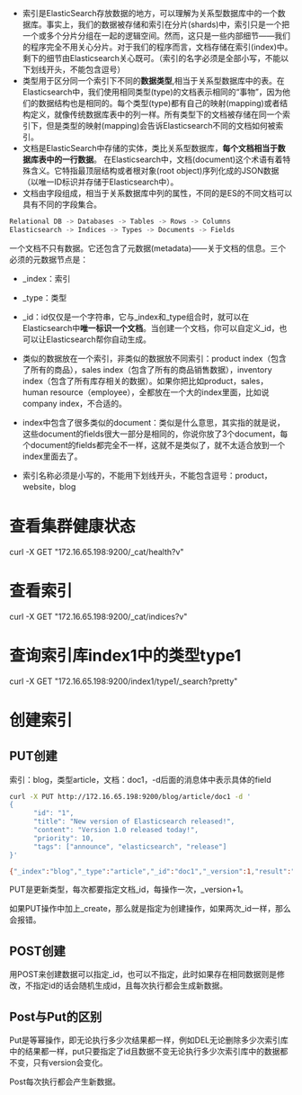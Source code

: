 *   索引是ElasticSearch存放数据的地方，可以理解为关系型数据库中的一个数据库。事实上，我们的数据被存储和索引在分片(shards)中，索引只是一个把一个或多个分片分组在一起的逻辑空间。然而，这只是一些内部细节——我们的程序完全不用关心分片。对于我们的程序而言，文档存储在索引(index)中。剩下的细节由Elasticsearch关心既可。（索引的名字必须是全部小写，不能以下划线开头，不能包含逗号）
*   类型用于区分同一个索引下不同的**数据类型**,相当于关系型数据库中的表。在Elasticsearch中，我们使用相同类型(type)的文档表示相同的“事物”，因为他们的数据结构也是相同的。每个类型(type)都有自己的映射(mapping)或者结构定义，就像传统数据库表中的列一样。所有类型下的文档被存储在同一个索引下，但是类型的映射(mapping)会告诉Elasticsearch不同的文档如何被索引。
*   文档是ElasticSearch中存储的实体，类比关系型数据库，**每个文档相当于数据库表中的一行数据**。 在Elasticsearch中，文档(document)这个术语有着特殊含义。它特指最顶层结构或者根对象(root object)序列化成的JSON数据（以唯一ID标识并存储于Elasticsearch中）。
*   文档由字段组成，相当于关系数据库中列的属性，不同的是ES的不同文档可以具有不同的字段集合。 


```c
Relational DB -> Databases -> Tables -> Rows -> Columns
Elasticsearch -> Indices -> Types -> Documents -> Fields
```

一个文档不只有数据。它还包含了元数据(metadata)——关于文档的信息。三个必须的元数据节点是：

*   _index：索引
*   _type：类型
*   _id：id仅仅是一个字符串，它与_index和_type组合时，就可以在Elasticsearch中**唯一标识一个文档**。当创建一个文档，你可以自定义_id，也可以让Elasticsearch帮你自动生成。

*   类似的数据放在一个索引，非类似的数据放不同索引：product index（包含了所有的商品），sales index（包含了所有的商品销售数据），inventory index（包含了所有库存相关的数据）。如果你把比如product，sales，human resource（employee），全都放在一个大的index里面，比如说company index，不合适的。
*   index中包含了很多类似的document：类似是什么意思，其实指的就是说，这些document的fields很大一部分是相同的，你说你放了3个document，每个document的fields都完全不一样，这就不是类似了，就不太适合放到一个index里面去了。
*   索引名称必须是小写的，不能用下划线开头，不能包含逗号：product，website，blog
 

# 查看集群健康状态
curl -X GET "172.16.65.198:9200/_cat/health?v"

# 查看索引
curl -X GET "172.16.65.198:9200/_cat/indices?v"

# 查询索引库index1中的类型type1
curl -X GET "172.16.65.198:9200/index1/type1/_search?pretty"

# 创建索引
## PUT创建

索引：blog，类型article，文档：doc1，-d后面的消息体中表示具体的field

```sh
curl -X PUT http://172.16.65.198:9200/blog/article/doc1 -d '
{
      "id": "1",
      "title": "New version of Elasticsearch released!",
      "content": "Version 1.0 released today!",
      "priority": 10,
      "tags": ["announce", "elasticsearch", "release"]
}'

{"_index":"blog","_type":"article","_id":"doc1","_version":1,"result":"created","_shards":{"total":2,"successful":1,"failed":0},"created":true}

```

PUT是更新类型，每次都要指定文档_id，每操作一次，_version+1。

如果PUT操作中加上_create，那么就是指定为创建操作，如果两次_id一样，那么会报错。

## POST创建

用POST来创建数据可以指定_id，也可以不指定，此时如果存在相同数据则是修改，不指定id的话会随机生成id，且每次执行都会生成新数据。

## Post与Put的区别

Put是等幂操作，即无论执行多少次结果都一样，例如DEL无论删除多少次索引库中的结果都一样，put只要指定了id且数据不变无论执行多少次索引库中的数据都不变，只有version会变化。

Post每次执行都会产生新数据。